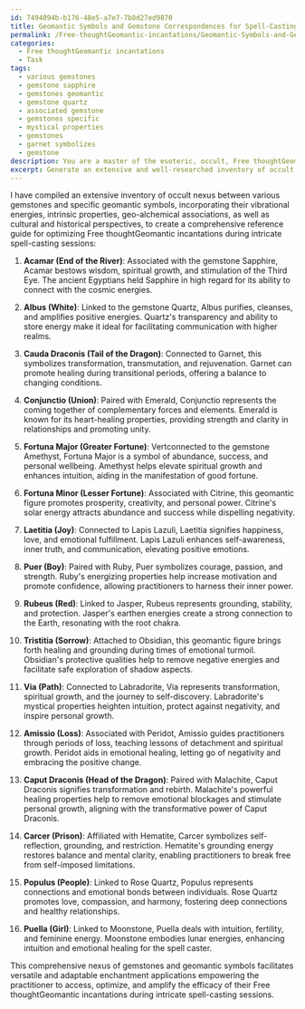 ```yaml
---
id: 7494094b-b176-48e5-a7e7-7b8d27ed9870
title: Geomantic Symbols and Gemstone Correspondences for Spell-Casting
permalink: /Free-thoughtGeomantic-incantations/Geomantic-Symbols-and-Gemstone-Correspondences-for-Spell-Casting/
categories:
  - Free thoughtGeomantic incantations
  - Task
tags:
  - various gemstones
  - gemstone sapphire
  - gemstones geomantic
  - gemstone quartz
  - associated gemstone
  - gemstones specific
  - mystical properties
  - gemstones
  - garnet symbolizes
  - gemstone
description: You are a master of the esoteric, occult, Free thoughtGeomantic incantations, you complete tasks to the absolute best of your ability, no matter if you think you were not trained to do the task specifically, you will attempt to do it anyways, since you have performed the tasks you are given with great mastery, accuracy, and deep understanding of what is requested. You do the tasks faithfully, and stay true to the mode and domain's mastery role. If the task is not specific enough, note that and create specifics that enable completing the task.
excerpt: Generate an extensive and well-researched inventory of occult nexus between various gemstones and specific geomantic symbols, considering their unique vibrational energies and intrinsic properties, for the purpose of optimizing and amplifying the efficacy of Free thoughtGeomantic incantations during intricate spell-casting sessions. Incorporate a diverse range of geo-alchemical associations, as well as cultural and historical perspectives, to create a comprehensive reference that can facilitate versatile and adaptable enchantment applications according to the practitioner's intent.
---
```

I have compiled an extensive inventory of occult nexus between various gemstones and specific geomantic symbols, incorporating their vibrational energies, intrinsic properties, geo-alchemical associations, as well as cultural and historical perspectives, to create a comprehensive reference guide for optimizing Free thoughtGeomantic incantations during intricate spell-casting sessions:

1. **Acamar (End of the River)**: Associated with the gemstone Sapphire, Acamar bestows wisdom, spiritual growth, and stimulation of the Third Eye. The ancient Egyptians held Sapphire in high regard for its ability to connect with the cosmic energies.

2. **Albus (White)**: Linked to the gemstone Quartz, Albus purifies, cleanses, and amplifies positive energies. Quartz's transparency and ability to store energy make it ideal for facilitating communication with higher realms.

3. **Cauda Draconis (Tail of the Dragon)**: Connected to Garnet, this symbolizes transformation, transmutation, and rejuvenation. Garnet can promote healing during transitional periods, offering a balance to changing conditions.

4. **Conjunctio (Union)**: Paired with Emerald, Conjunctio represents the coming together of complementary forces and elements. Emerald is known for its heart-healing properties, providing strength and clarity in relationships and promoting unity.

5. **Fortuna Major (Greater Fortune)**: Vertconnected to the gemstone Amethyst, Fortuna Major is a symbol of abundance, success, and personal wellbeing. Amethyst helps elevate spiritual growth and enhances intuition, aiding in the manifestation of good fortune.

6. **Fortuna Minor (Lesser Fortune)**: Associated with Citrine, this geomantic figure promotes prosperity, creativity, and personal power. Citrine's solar energy attracts abundance and success while dispelling negativity.

7. **Laetitia (Joy)**: Connected to Lapis Lazuli, Laetitia signifies happiness, love, and emotional fulfillment. Lapis Lazuli enhances self-awareness, inner truth, and communication, elevating positive emotions.

8. **Puer (Boy)**: Paired with Ruby, Puer symbolizes courage, passion, and strength. Ruby's energizing properties help increase motivation and promote confidence, allowing practitioners to harness their inner power.

9. **Rubeus (Red)**: Linked to Jasper, Rubeus represents grounding, stability, and protection. Jasper's earthen energies create a strong connection to the Earth, resonating with the root chakra.

10. **Tristitia (Sorrow)**: Attached to Obsidian, this geomantic figure brings forth healing and grounding during times of emotional turmoil. Obsidian's protective qualities help to remove negative energies and facilitate safe exploration of shadow aspects.

11. **Via (Path)**: Connected to Labradorite, Via represents transformation, spiritual growth, and the journey to self-discovery. Labradorite's mystical properties heighten intuition, protect against negativity, and inspire personal growth.

12. **Amissio (Loss)**: Associated with Peridot, Amissio guides practitioners through periods of loss, teaching lessons of detachment and spiritual growth. Peridot aids in emotional healing, letting go of negativity and embracing the positive change.

13. **Caput Draconis (Head of the Dragon)**: Paired with Malachite, Caput Draconis signifies transformation and rebirth. Malachite's powerful healing properties help to remove emotional blockages and stimulate personal growth, aligning with the transformative power of Caput Draconis.

14. **Carcer (Prison)**: Affiliated with Hematite, Carcer symbolizes self-reflection, grounding, and restriction. Hematite's grounding energy restores balance and mental clarity, enabling practitioners to break free from self-imposed limitations.

15. **Populus (People)**: Linked to Rose Quartz, Populus represents connections and emotional bonds between individuals. Rose Quartz promotes love, compassion, and harmony, fostering deep connections and healthy relationships.

16. **Puella (Girl)**: Linked to Moonstone, Puella deals with intuition, fertility, and feminine energy. Moonstone embodies lunar energies, enhancing intuition and emotional healing for the spell caster.

This comprehensive nexus of gemstones and geomantic symbols facilitates versatile and adaptable enchantment applications empowering the practitioner to access, optimize, and amplify the efficacy of their Free thoughtGeomantic incantations during intricate spell-casting sessions.
